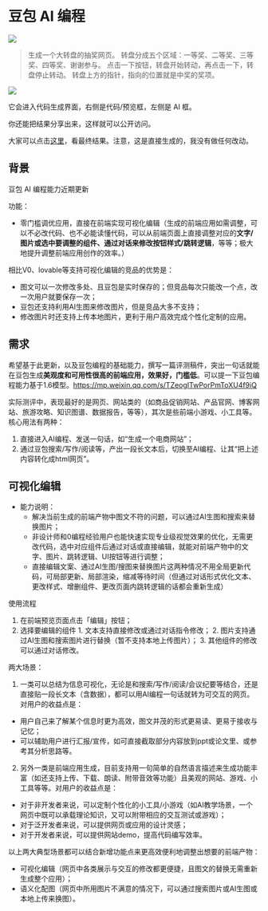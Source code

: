 # 豆包 AI 编程


![](https://cdn.beekka.com/blogimg/asset/202506/bg2025062204.webp)

> 生成一个大转盘的抽奖网页。
> 转盘分成五个区域：一等奖、二等奖、三等奖、四等奖、谢谢参与。
> 点击一下按钮，转盘开始转动，再点击一下，转盘停止转动。
> 转盘上方的指针，指向的位置就是中奖的奖项。

![](https://cdn.beekka.com/blogimg/asset/202506/bg2025062207.webp)

它会进入代码生成界面，右侧是代码/预览框，左侧是 AI 框。

你还能把结果分享出来，这样就可以公开访问。

大家可以点击[这里](https://www.doubao.com/share/code/60c46be1f6096a1c)，看最终结果。注意，这是直接生成的，我没有做任何改动。


## 背景

豆包 AI 编程能力近期更新

功能：
- 零门槛调优应用，直接在前端实现可视化编辑（生成的前端应用如需调整，可以不必改代码、也不必能读懂代码，可以从前端页面上直接调整对应的**文字/图片或选中要调整的组件、通过对话来修改按钮样式/跳转逻辑**，等等；极大地提升调整前端应用创作的效率。）

相比V0、lovable等支持可视化编辑的竞品的优势是：

- 图文可以一次修改多处、且豆包是实时保存的；但竞品每次只能改一个点，改一次用户就要保存一次；
- 豆包还支持利用AI生图来修改图片，但是竞品大多不支持；
- 修改图片时还支持上传本地图片，更利于用户高效完成个性化定制的应用。

## 需求

希望基于此更新，以及豆包编程的基础能力，撰写一篇评测稿件，突出一句话就能在豆包生成**美观度和可用性很高的前端应用，效果好，门槛低**。可以提一下豆包编程能力基于1.6模型。https://mp.weixin.qq.com/s/TZeogITwPorPmToXU4f9iQ

实际测评中，表现最好的是网页、网站类的（如商品促销网站、产品官网、博客网站、旅游攻略、知识图谱、数据报告，等等），其次是些前端小游戏、小工具等。核心用法有两种：

1. 直接进入AI编程、发送一句话，如“生成一个电商网站”；
2. 通过豆包搜索/写作/阅读等，产出一段长文本后，切换至AI编程、让其“把上述内容转化成html网页”。

## 可视化编辑

- 能力说明：
  - 解决当前生成的前端产物中图文不符的问题，可以通过AI生图和搜索来替换图片；
  - 非设计师和0编程经验用户也能快速实现专业级视觉效果的优化，无需更改代码，选中对应组件后通过对话或直接编辑，就能对前端产物中的文字、图片、跳转逻辑、UI按钮等进行调整；
  - 直接编辑文案、通过AI生图/搜图来替换图片这两种情况不用全局更新代码，可局部更新、局部渲染，缩减等待时间（但通过对话形式优化文本、更改样式、增删组件、更改页面内跳转逻辑的话都会重新生成）

使用流程

  1. 在前端预览页面点击「编辑」按钮；
  2. 选择要编辑的组件
    1. 文本支持直接修改或通过对话指令修改；
    2. 图片支持通过AI生图和搜索图片进行替换（暂不支持本地上传图片）；
    3. 其他组件的修改可以通过对话修改。

两大场景：

1. 一类可以总结为信息可视化，无论是和搜索/写作/阅读/会议纪要等结合，还是直接贴一段长文本（含数据），都可以用AI编程一句话就转为可交互的网页。对用户的收益点是：
  - 用户自己来了解某个信息时更为高效，图文并茂的形式更易读、更易于接收与记忆；
  - 可以辅助用户进行汇报/宣传，如可直接截取部分内容放到ppt或论文里、或参考其分析思路等。
2. 另外一类是前端应用生成，目前支持用一句简单的自然语言描述来生成功能丰富（如还支持上传、下载、朗读、附带音效等功能）且美观的网站、游戏、小工具等等。对用户的收益点是：
  - 对于非开发者来说，可以定制个性化的小工具/小游戏（如AI教学场景，一个网页中既可以承载理论知识，又可以附带相应的交互测试或游戏）；
  - 对于泛开发者来说，可以提供网页或应用的设计灵感；
  - 对于开发者来说，可以提供网站demo，提高代码编写效率。

以上两大典型场景都可以结合新增功能点来更高效便利地调整出想要的前端产物：
  - 可视化编辑（网页中各类展示与交互的修改都更便捷，且图文的替换无需重新生成整个应用）；
  - 语义化配图（网页中所用图片不满意的情况下，可以通过搜索图片或AI生图或本地上传来换图）。